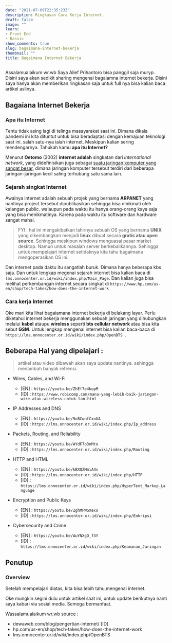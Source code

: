 ```yaml
---
date: "2021-07-09T22:35:23Z"
description: Ringkasan Cara Kerja Internet.
draft: false
image: ""
learn:
- Front End
- Bassic
show_comments: true
slug: bagaimana-internet-bekerja
thumbnail: ""
title: Bagaimana Internet Bekerja
---
```

Assalamualaikum wr.wb
Saya Alief Prihantoro bisa panggil saja muryp. Disini saya akan sedikit sharing mengenai bagaiamna internet bekerja. Disini saya hanya akan memberikan ringkasan saja untuk full nya bisa kalian baca artikel aslinya.

## Bagaiana Internet Bekerja

### Apa itu Internet

Tentu tidak asing lagi di telinga masayarakat saat ini. Dimana dikala pandemi ini kita dituntut untuk bisa beradaptasi dengan kemajuan teknologi saat ini. salah satu-nya ialah internet. Meskipun kalian sering mendengarnya. Tahukah kamu **apa itu Internet?**

Menurut **Oetomo** (2002) **internet adalah** singkatan dari *international network*, yang didefinisikan juga sebagai <u>suatu jaringan komputer yang sangat besar</u>, dimana jaringan komputer tersebut terdiri dari beberapa jaringan-jaringan kecil saling terhubung satu sama lain.

### Sejarah singkat Internet
Awalnya internet adalah sebuah projek yang bernama **ARPANET** yang nantinya project tersebut dipublikasikan sehingga bisa dinikmati oleh kalangan public. walaupun pada waktu itu hanya orang-orang kaya saja yang bisa menikmatinya. Karena pada waktu itu software dan hardware sangat mahal. 

> FYI : hal ini mengakibatkan lahirnya sebuah OS yang bernama **UNIX** yang dikembangkan menjadi **linux** dibuat secara **gratis atau open source**. Sehingga meskipun windows menguasai pasar market desktop. Namun untuk masalah server berkebalikannya. Sehingga untuk mempelajari internet setidaknya kita tahu bagaimana mengoperasikan OS ini.

Dan internet pada daktu itu sangatlah buruk. Dimana hanya beberapa kbs saja. Dan untuk lengkap megenai sejarah internet bisa kalian baca di  `lms.onnocenter.or.id/wiki/index.php/Main_Page`. Dan kalian juga bisa melihat perkembangan internet secara singkat di `https://www.hp.com/us-en/shop/tech-takes/how-does-the-internet-work `

### Cara kerja Internet
Oke mari kita lihat bagaiamana internet bekerja di belakang layar. Perlu diketahui internet bekerja menggunakan sebuah jaringan yang dihubungkan melalui **kabel** ataupu **wireless** seperti **bts cellular network** atau bisa kita sebut **GSM**. Untuk lengkap mengenai internet bisa kalian baca-baca di `https://lms.onnocenter.or.id/wiki/index.php/OpenBTS `.

## Beberapa Hal yang dipelajari :

> artikel atau video dibawah akan saya update nantinya. sehingga menambah banyak refrensi.

- Wires, Cables, and Wi-Fi
  - [EN] : `https://youtu.be/ZhEf7e4kopM ` 
  - [ID] : `https://www.robicomp.com/mana-yang-lebih-baik-jaringan-wire-atau-wireless-untuk-lan.html `

- IP Addresses and DNS
  - [EN] : `https://youtu.be/5o8CwafCxnUA`
  - [ID] : `https://lms.onnocenter.or.id/wiki/index.php/Ip_address `

- Packets, Routing, and Reliability
  - [EN] : `https://youtu.be/AYdF7b3nMto `  
  - [ID] : `https://lms.onnocenter.or.id/wiki/index.php/Routing ` 

- HTTP and HTML
  - [EN] : `https://youtu.be/kBXQZMmiA4s `
  - [ID] : `https://lms.onnocenter.or.id/wiki/index.php/HTTP `
  - [ID] : `https://lms.onnocenter.or.id/wiki/index.php/HyperText_Markup_Language `

- Encryption and Public Keys
  - [EN] : `https://youtu.be/ZghMPWGXexs `
  - [ID] : `https://lms.onnocenter.or.id/wiki/index.php/Enkripsi `
- Cybersecurity and Crime 
  - [EN] : `https://youtu.be/AuYNXgO_f3Y `
  - [ID] : `https://lms.onnocenter.or.id/wiki/index.php/Keamanan_Jaringan `

## Penutup

### Overview
Setelah mempelajari diatas, kita bisa lebih tahu,mengenai internet. 

Oke mungkin segini dulu untuk artikel saat ini, untuk update berikutnya nanti saya kabari via sosial media. Semoga bermanfaat.

Wassalamualaikum wr.wb
source :
- dewaweb.com/blog/pengertian-internet/ [ID]
- hp.com/us-en/shop/tech-takes/how-does-the-internet-work
- lms.onnocenter.or.id/wiki/index.php/OpenBTS 
